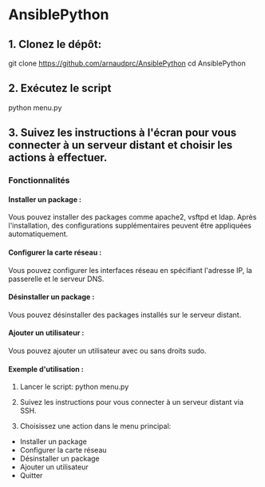 # AnsiblePython

## 1. Clonez le dépôt:
git clone https://github.com/arnaudprc/AnsiblePython
cd AnsiblePython

## 2. Exécutez le script
python menu.py

## 3. Suivez les instructions à l'écran pour vous connecter à un serveur distant et choisir les actions à effectuer.

### Fonctionnalités

#### Installer un package : 
Vous pouvez installer des packages comme apache2, vsftpd et ldap. Après l'installation, des configurations supplémentaires peuvent être appliquées automatiquement.

#### Configurer la carte réseau :
Vous pouvez configurer les interfaces réseau en spécifiant l'adresse IP, la passerelle et le serveur DNS.

#### Désinstaller un package : 
Vous pouvez désinstaller des packages installés sur le serveur distant.

#### Ajouter un utilisateur : 
Vous pouvez ajouter un utilisateur avec ou sans droits sudo.

#### Exemple d'utilisation :
1. Lancer le script: python menu.py
2. Suivez les instructions pour vous connecter à un serveur distant via SSH.

3. Choisissez une action dans le menu principal:
- Installer un package
- Configurer la carte réseau
- Désinstaller un package
- Ajouter un utilisateur
- Quitter
